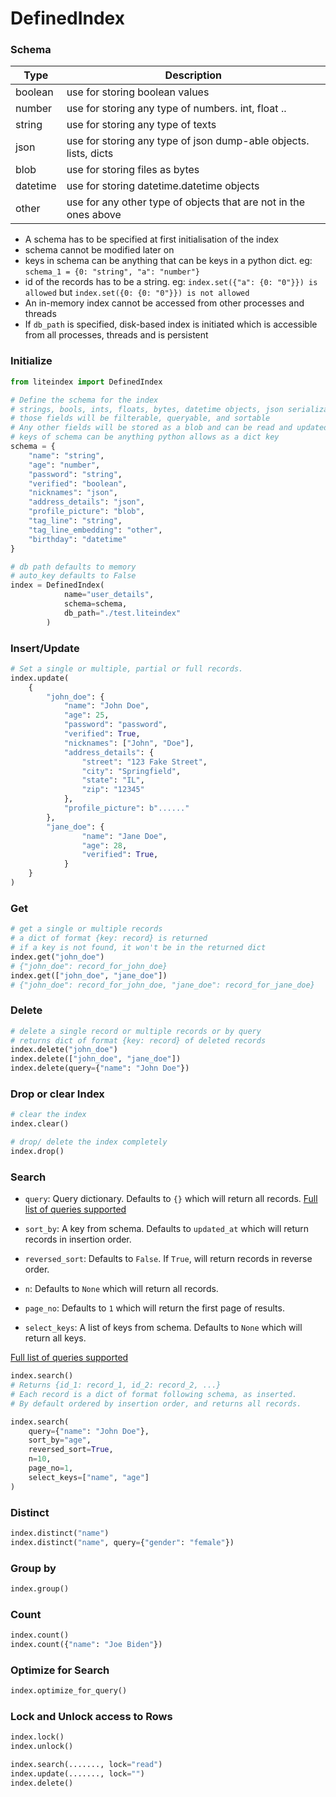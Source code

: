 # DefinedIndex

### Schema

| Type      | Description   |
| ----------- | ----------- |
| boolean    | use for storing boolean values       |
| number   | use for storing any type of numbers. int, float ..        |
| string   | use for storing any type of texts        |
| json   | use for storing any type of json dump-able objects. lists, dicts        |
| blob   | use for storing files as bytes        |
| datetime   | use for storing datetime.datetime objects        |
| other   | use for any other type of objects that are not in the ones above        |


- A schema has to be specified at first initialisation of the index
- schema cannot be modified later on
- keys in schema can be anything that can be keys in a python dict. eg: `schema_1 = {0: "string", "a": "number"}`
- id of the records has to be a string. eg: `index.set({"a": {0: "0"}}) is allowed` but `index.set({0: {0: "0"}}) is not allowed`
- An in-memory index cannot be accessed from other processes and threads
- If `db_path` is specified, disk-based index is initiated which is accessible from all processes, threads and is persistent

### Initialize
```python
from liteindex import DefinedIndex

# Define the schema for the index
# strings, bools, ints, floats, bytes, datetime objects, json serializable nested dicts and lists are supported natively
# those fields will be filterable, queryable, and sortable
# Any other fields will be stored as a blob and can be read and updated, but not filtered, queried, or sorted
# keys of schema can be anything python allows as a dict key
schema = {
    "name": "string",
    "age": "number",
    "password": "string",
    "verified": "boolean",
    "nicknames": "json",
    "address_details": "json",
    "profile_picture": "blob",
    "tag_line": "string",
    "tag_line_embedding": "other",
    "birthday": "datetime"
}

# db path defaults to memory
# auto_key defaults to False
index = DefinedIndex(
            name="user_details",
            schema=schema,
            db_path="./test.liteindex"
        )
```

### Insert/Update
```python
# Set a single or multiple, partial or full records.
index.update(
    {
        "john_doe": {
            "name": "John Doe",
            "age": 25,
            "password": "password",
            "verified": True,
            "nicknames": ["John", "Doe"],
            "address_details": {
                "street": "123 Fake Street",
                "city": "Springfield",
                "state": "IL",
                "zip": "12345"
            },
            "profile_picture": b"......"
        },
        "jane_doe": {
                "name": "Jane Doe",
                "age": 28,
                "verified": True,
            }
    }
)
```

### Get
```python
# get a single or multiple records
# a dict of format {key: record} is returned
# if a key is not found, it won't be in the returned dict
index.get("john_doe")
# {"john_doe": record_for_john_doe}
index.get(["john_doe", "jane_doe"])
# {"john_doe": record_for_john_doe, "jane_doe": record_for_jane_doe}
```

### Delete
```python
# delete a single record or multiple records or by query
# returns dict of format {key: record} of deleted records
index.delete("john_doe")
index.delete(["john_doe", "jane_doe"])
index.delete(query={"name": "John Doe"})
```

### Drop or clear Index
```python
# clear the index
index.clear()

# drop/ delete the index completely
index.drop()
```

### Search
- `query`: Query dictionary. Defaults to `{}` which will return all records. 
[Full list of queries supported](https://github.com/notAI-tech/LiteIndex/blob/main/Query.md)

- `sort_by`: A key from schema. Defaults to `updated_at` which will return records in insertion order.
- `reversed_sort`: Defaults to `False`. If `True`, will return records in reverse order.
- `n`: Defaults to `None` which will return all records.
- `page_no`: Defaults to `1` which will return the first page of results.
- `select_keys`: A list of keys from schema. Defaults to `None` which will return all keys.

[Full list of queries supported](https://github.com/notAI-tech/LiteIndex/blob/main/Query.md)

```python
index.search()
# Returns {id_1: record_1, id_2: record_2, ...}
# Each record is a dict of format following schema, as inserted.
# By default ordered by insertion order, and returns all records.

index.search(
    query={"name": "John Doe"},
    sort_by="age",
    reversed_sort=True,
    n=10,
    page_no=1,
    select_keys=["name", "age"]
)
```

### Distinct
```python
index.distinct("name")
index.distinct("name", query={"gender": "female"})
```

### Group by
``` python
index.group()
```

### Count
``` python
index.count()
index.count({"name": "Joe Biden"})
```

### Optimize for Search
```python
index.optimize_for_query()
```

### Lock and Unlock access to Rows
```python
index.lock()
index.unlock()

index.search(......., lock="read")
index.update(......., lock="")
index.delete()
```
